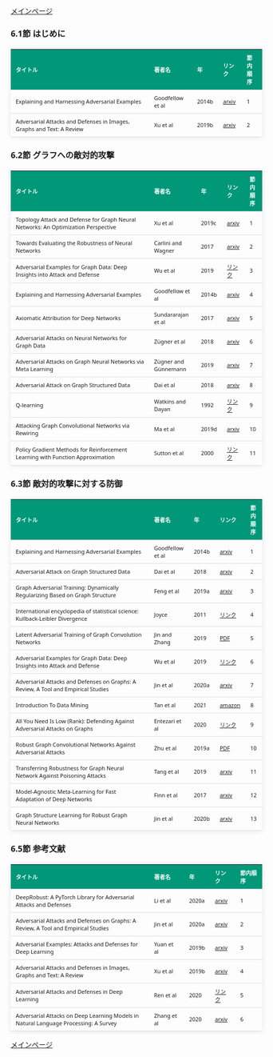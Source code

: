 
<html lang="ja">
<head>
<meta charset="UTF-8">
<title>参考文献リスト</title>
<link rel="stylesheet" type="text/css" href="https://cdn.datatables.net/1.10.24/css/jquery.dataTables.css">
<script type="text/javascript" src="https://code.jquery.com/jquery-3.5.1.js"></script>
<script type="text/javascript" src="https://cdn.datatables.net/1.10.24/js/jquery.dataTables.js"></script>
<style>
    body {
        font-family: 'Verdana', 'Segoe UI', Tahoma, Geneva, Verdana, sans-serif;
    }
    h2 {
        color: #333;
    }
    table {
        width: 100%;
        max-width: 100%;
        border-collapse: collapse;
        margin-top: 20px;
        box-shadow: 0 0 10px rgba(0, 0, 0, 0.1);
    }
    th, td {
        padding: 8px 10px;
        text-align: left;
        border-bottom: 1px solid #ddd;
        font-size: 11px;
    }
    th {
        background-color: #009879;
        color: #ffffff;
    }
    tr:hover {
        background-color: #f5f5f5;
    }
    /* 1番目の列の幅を55%に設定 */
    table.display td:nth-child(1),
    table.display th:nth-child(1) {
        width: 55%;
    }

    /* 2番目の列の幅を25%に設定 */
    table.display td:nth-child(2),
    table.display th:nth-child(2) {
        width: 25%;
    }
</style>
</head>
<body>

<a href="../">メインページ</a>

<h3>6.1節 はじめに</h3>
<table class="dataframe display">
  <thead>
    <tr style="text-align: right;">
      <th>タイトル</th>
      <th>著者名</th>
      <th>年</th>
      <th>リンク</th>
      <th>節内順序</th>
    </tr>
  </thead>
  <tbody>
    <tr>
      <td>Explaining and Harnessing Adversarial Examples</td>
      <td>Goodfellow et al</td>
      <td>2014b</td>
      <td><a href="https://arxiv.org/abs/1412.6572" target="_blank">arxiv</a></td>
      <td>1</td>
    </tr>
    <tr>
      <td>Adversarial Attacks and Defenses in Images, Graphs and Text: A Review</td>
      <td>Xu et al</td>
      <td>2019b</td>
      <td><a href="https://arxiv.org/abs/1909.08072" target="_blank">arxiv</a></td>
      <td>2</td>
    </tr>
  </tbody>
</table>
<h3>6.2節 グラフへの敵対的攻撃</h3>
<table class="dataframe display">
  <thead>
    <tr style="text-align: right;">
      <th>タイトル</th>
      <th>著者名</th>
      <th>年</th>
      <th>リンク</th>
      <th>節内順序</th>
    </tr>
  </thead>
  <tbody>
    <tr>
      <td>Topology Attack and Defense for Graph Neural Networks: An Optimization Perspective</td>
      <td>Xu et al</td>
      <td>2019c</td>
      <td><a href="https://arxiv.org/abs/1906.04214" target="_blank">arxiv</a></td>
      <td>1</td>
    </tr>
    <tr>
      <td>Towards Evaluating the Robustness of Neural Networks</td>
      <td>Carlini and Wagner</td>
      <td>2017</td>
      <td><a href="https://arxiv.org/abs/1608.04644" target="_blank">arxiv</a></td>
      <td>2</td>
    </tr>
    <tr>
      <td>Adversarial Examples for Graph Data: Deep Insights into Attack and Defense</td>
      <td>Wu et al</td>
      <td>2019</td>
      <td><a href="https://www.ijcai.org/proceedings/2019/669" target="_blank">リンク</a></td>
      <td>3</td>
    </tr>
    <tr>
      <td>Explaining and Harnessing Adversarial Examples</td>
      <td>Goodfellow et al</td>
      <td>2014b</td>
      <td><a href="https://arxiv.org/abs/1412.6572" target="_blank">arxiv</a></td>
      <td>4</td>
    </tr>
    <tr>
      <td>Axiomatic Attribution for Deep Networks</td>
      <td>Sundararajan et al</td>
      <td>2017</td>
      <td><a href="https://arxiv.org/abs/1703.01365" target="_blank">arxiv</a></td>
      <td>5</td>
    </tr>
    <tr>
      <td>Adversarial Attacks on Neural Networks for Graph Data</td>
      <td>Zügner et al</td>
      <td>2018</td>
      <td><a href="https://arxiv.org/abs/1805.07984" target="_blank">arxiv</a></td>
      <td>6</td>
    </tr>
    <tr>
      <td>Adversarial Attacks on Graph Neural Networks via Meta Learning</td>
      <td>Zügner and Günnemann</td>
      <td>2019</td>
      <td><a href="https://arxiv.org/abs/1902.08412" target="_blank">arxiv</a></td>
      <td>7</td>
    </tr>
    <tr>
      <td>Adversarial Attack on Graph Structured Data</td>
      <td>Dai et al</td>
      <td>2018</td>
      <td><a href="https://arxiv.org/abs/1806.02371" target="_blank">arxiv</a></td>
      <td>8</td>
    </tr>
    <tr>
      <td>Q-learning</td>
      <td>Watkins and Dayan</td>
      <td>1992</td>
      <td><a href="https://link.springer.com/article/10.1007/BF00992698" target="_blank">リンク</a></td>
      <td>9</td>
    </tr>
    <tr>
      <td>Attacking Graph Convolutional Networks via Rewiring</td>
      <td>Ma et al</td>
      <td>2019d</td>
      <td><a href="https://arxiv.org/abs/1906.03750" target="_blank">arxiv</a></td>
      <td>10</td>
    </tr>
    <tr>
      <td>Policy Gradient Methods for Reinforcement Learning with Function Approximation</td>
      <td>Sutton et al</td>
      <td>2000</td>
      <td><a href="https://papers.nips.cc/paper_files/paper/1999/hash/464d828b85b0bed98e80ade0a5c43b0f-Abstract.html" target="_blank">リンク</a></td>
      <td>11</td>
    </tr>
  </tbody>
</table>
<h3>6.3節 敵対的攻撃に対する防御</h3>
<table class="dataframe display">
  <thead>
    <tr style="text-align: right;">
      <th>タイトル</th>
      <th>著者名</th>
      <th>年</th>
      <th>リンク</th>
      <th>節内順序</th>
    </tr>
  </thead>
  <tbody>
    <tr>
      <td>Explaining and Harnessing Adversarial Examples</td>
      <td>Goodfellow et al</td>
      <td>2014b</td>
      <td><a href="https://arxiv.org/abs/1412.6572" target="_blank">arxiv</a></td>
      <td>1</td>
    </tr>
    <tr>
      <td>Adversarial Attack on Graph Structured Data</td>
      <td>Dai et al</td>
      <td>2018</td>
      <td><a href="https://arxiv.org/abs/1806.02371" target="_blank">arxiv</a></td>
      <td>2</td>
    </tr>
    <tr>
      <td>Graph Adversarial Training: Dynamically Regularizing Based on Graph Structure</td>
      <td>Feng et al</td>
      <td>2019a</td>
      <td><a href="https://arxiv.org/abs/1902.08226" target="_blank">arxiv</a></td>
      <td>3</td>
    </tr>
    <tr>
      <td>International encyclopedia of statistical science: Kullback-Leibler Divergence</td>
      <td>Joyce</td>
      <td>2011</td>
      <td><a href="https://link.springer.com/referenceworkentry/10.1007/978-3-642-04898-2_327" target="_blank">リンク</a></td>
      <td>4</td>
    </tr>
    <tr>
      <td>Latent Adversarial Training of Graph Convolution Networks</td>
      <td>Jin and Zhang</td>
      <td>2019</td>
      <td><a href="https://graphreason.github.io/papers/35.pdf" target="_blank">PDF</a></td>
      <td>5</td>
    </tr>
    <tr>
      <td>Adversarial Examples for Graph Data: Deep Insights into Attack and Defense</td>
      <td>Wu et al</td>
      <td>2019</td>
      <td><a href="https://www.ijcai.org/proceedings/2019/669" target="_blank">リンク</a></td>
      <td>6</td>
    </tr>
    <tr>
      <td>Adversarial Attacks and Defenses on Graphs: A Review, A Tool and Empirical Studies</td>
      <td>Jin et al</td>
      <td>2020a</td>
      <td><a href="https://arxiv.org/abs/2003.00653" target="_blank">arxiv</a></td>
      <td>7</td>
    </tr>
    <tr>
      <td>Introduction To Data Mining</td>
      <td>Tan et al</td>
      <td>2021</td>
      <td><a href="https://www.amazon.co.jp/dp/9354491049" target="_blank">amazon</a></td>
      <td>8</td>
    </tr>
    <tr>
      <td>All You Need Is Low (Rank): Defending Against Adversarial Attacks on Graphs</td>
      <td>Entezari et al</td>
      <td>2020</td>
      <td><a href="https://dl.acm.org/doi/10.1145/3336191.3371789" target="_blank">リンク</a></td>
      <td>9</td>
    </tr>
    <tr>
      <td>Robust Graph Convolutional Networks Against Adversarial Attacks</td>
      <td>Zhu et al</td>
      <td>2019a</td>
      <td><a href="https://pengcui.thumedialab.com/papers/RGCN.pdf" target="_blank">PDF</a></td>
      <td>10</td>
    </tr>
    <tr>
      <td>Transferring Robustness for Graph Neural Network Against Poisoning Attacks</td>
      <td>Tang et al</td>
      <td>2019</td>
      <td><a href="https://arxiv.org/abs/1908.07558" target="_blank">arxiv</a></td>
      <td>11</td>
    </tr>
    <tr>
      <td>Model-Agnostic Meta-Learning for Fast Adaptation of Deep Networks</td>
      <td>Finn et al</td>
      <td>2017</td>
      <td><a href="https://arxiv.org/abs/1703.03400" target="_blank">arxiv</a></td>
      <td>12</td>
    </tr>
    <tr>
      <td>Graph Structure Learning for Robust Graph Neural Networks</td>
      <td>Jin et al</td>
      <td>2020b</td>
      <td><a href="https://arxiv.org/abs/2005.10203" target="_blank">arxiv</a></td>
      <td>13</td>
    </tr>
  </tbody>
</table>
<h3>6.5節 参考文献</h3>
<table class="dataframe display">
  <thead>
    <tr style="text-align: right;">
      <th>タイトル</th>
      <th>著者名</th>
      <th>年</th>
      <th>リンク</th>
      <th>節内順序</th>
    </tr>
  </thead>
  <tbody>
    <tr>
      <td>DeepRobust: A PyTorch Library for Adversarial Attacks and Defenses</td>
      <td>Li et al</td>
      <td>2020a</td>
      <td><a href="https://arxiv.org/abs/2005.06149" target="_blank">arxiv</a></td>
      <td>1</td>
    </tr>
    <tr>
      <td>Adversarial Attacks and Defenses on Graphs: A Review, A Tool and Empirical Studies</td>
      <td>Jin et al</td>
      <td>2020a</td>
      <td><a href="https://arxiv.org/abs/2003.00653" target="_blank">arxiv</a></td>
      <td>2</td>
    </tr>
    <tr>
      <td>Adversarial Examples: Attacks and Defenses for Deep Learning</td>
      <td>Yuan et al</td>
      <td>2019b</td>
      <td><a href="https://arxiv.org/abs/1712.07107" target="_blank">arxiv</a></td>
      <td>3</td>
    </tr>
    <tr>
      <td>Adversarial Attacks and Defenses in Images, Graphs and Text: A Review</td>
      <td>Xu et al</td>
      <td>2019b</td>
      <td><a href="https://arxiv.org/abs/1909.08072" target="_blank">arxiv</a></td>
      <td>4</td>
    </tr>
    <tr>
      <td>Adversarial Attacks and Defenses in Deep Learning</td>
      <td>Ren et al</td>
      <td>2020</td>
      <td><a href="https://www.sciencedirect.com/science/article/pii/S209580991930503X" target="_blank">リンク</a></td>
      <td>5</td>
    </tr>
    <tr>
      <td>Adversarial Attacks on Deep Learning Models in Natural Language Processing: A Survey</td>
      <td>Zhang et al</td>
      <td>2020</td>
      <td><a href="https://arxiv.org/abs/1901.06796" target="_blank">arxiv</a></td>
      <td>6</td>
    </tr>
  </tbody>
</table>

<script>
$(document).ready(function() {
    $('.display').DataTable({
     "lengthChange": false,  // Show 10 entriesの選択機能を非表示にする
     "pageLength": 25,  // ページごとに表示する行数を20行に設定
     "info": false,  // "Showing 1 to X of Y entries" の情報テキストを非表示にする
     "order": [],
     "searching": false
    });
});
</script>

<a href="../">メインページ</a>

</body>
</html>